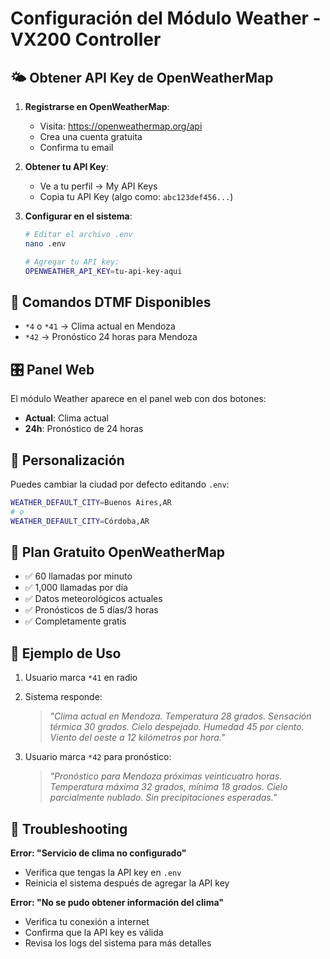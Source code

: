 # Configuración del Módulo Weather - VX200 Controller

## 🌤️ Obtener API Key de OpenWeatherMap

1. **Registrarse en OpenWeatherMap**:
   - Visita: https://openweathermap.org/api
   - Crea una cuenta gratuita
   - Confirma tu email

2. **Obtener tu API Key**:
   - Ve a tu perfil → My API Keys
   - Copia tu API Key (algo como: `abc123def456...`)

3. **Configurar en el sistema**:
   ```bash
   # Editar el archivo .env
   nano .env
   
   # Agregar tu API key:
   OPENWEATHER_API_KEY=tu-api-key-aqui
   ```

## 📡 Comandos DTMF Disponibles

- `*4` o `*41` → Clima actual en Mendoza
- `*42` → Pronóstico 24 horas para Mendoza

## 🎛️ Panel Web

El módulo Weather aparece en el panel web con dos botones:
- **Actual**: Clima actual
- **24h**: Pronóstico de 24 horas

## 🔧 Personalización

Puedes cambiar la ciudad por defecto editando `.env`:
```bash
WEATHER_DEFAULT_CITY=Buenos Aires,AR
# o
WEATHER_DEFAULT_CITY=Córdoba,AR
```

## 🚀 Plan Gratuito OpenWeatherMap

- ✅ 60 llamadas por minuto
- ✅ 1,000 llamadas por día  
- ✅ Datos meteorológicos actuales
- ✅ Pronósticos de 5 días/3 horas
- ✅ Completamente gratis

## 📝 Ejemplo de Uso

1. Usuario marca `*41` en radio
2. Sistema responde: 
   > *"Clima actual en Mendoza. Temperatura 28 grados. Sensación térmica 30 grados. Cielo despejado. Humedad 45 por ciento. Viento del oeste a 12 kilómetros por hora."*

3. Usuario marca `*42` para pronóstico:
   > *"Pronóstico para Mendoza próximas veinticuatro horas. Temperatura máxima 32 grados, mínima 18 grados. Cielo parcialmente nublado. Sin precipitaciones esperadas."*

## 🐛 Troubleshooting

**Error: "Servicio de clima no configurado"**
- Verifica que tengas la API key en `.env`
- Reinicia el sistema después de agregar la API key

**Error: "No se pudo obtener información del clima"**
- Verifica tu conexión a internet
- Confirma que la API key es válida
- Revisa los logs del sistema para más detalles